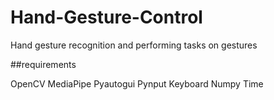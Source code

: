# Hand-Gesture-Control
Hand gesture recognition and performing tasks on gestures


##requirements

OpenCV
MediaPipe
Pyautogui
Pynput
Keyboard
Numpy
Time
